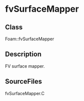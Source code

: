 # fvSurfaceMapper 
## Class
Foam::fvSurfaceMapper

## Description
FV surface mapper.

## SourceFiles
fvSurfaceMapper.C

